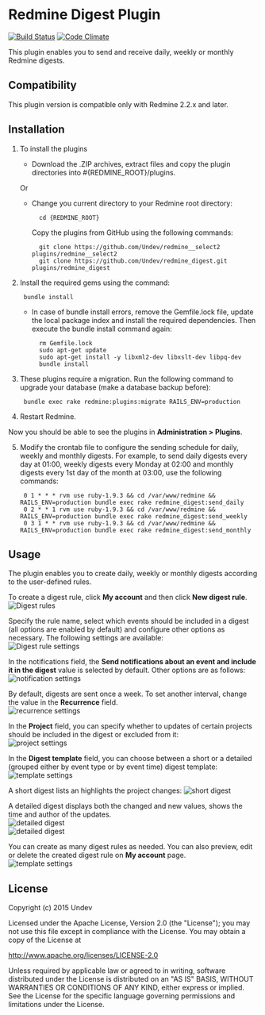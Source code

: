 # Redmine Digest Plugin

[![Build Status](https://travis-ci.org/Undev/redmine_digest.png)](https://travis-ci.org/Undev/redmine_digest)
[![Code Climate](https://codeclimate.com/github/Undev/redmine_digest.png)](https://codeclimate.com/github/Undev/redmine_digest)

This plugin enables you to send and receive daily, weekly or monthly Redmine digests.

## Compatibility

This plugin version is compatible only with Redmine 2.2.x and later.

## Installation

1. To install the plugins
    * Download the .ZIP archives, extract files and copy the plugin directories into #{REDMINE_ROOT}/plugins.
    
    Or

    * Change you current directory to your Redmine root directory:  

            cd {REDMINE_ROOT}
            
      Copy the plugins from GitHub using the following commands:
      
            git clone https://github.com/Undev/redmine__select2 plugins/redmine__select2
            git clone https://github.com/Undev/redmine_digest.git plugins/redmine_digest
            
2. Install the required gems using the command:  

        bundle install  

    * In case of bundle install errors, remove the Gemfile.lock file, update the local package index and install the required dependencies. Then execute the bundle install command again:  

            rm Gemfile.lock
            sudo apt-get update
            sudo apt-get install -y libxml2-dev libxslt-dev libpq-dev
            bundle install
            
3. These plugins require a migration. Run the following command to upgrade your database (make a database backup before):  

        bundle exec rake redmine:plugins:migrate RAILS_ENV=production

4. Restart Redmine.

Now you should be able to see the plugins in **Administration > Plugins**.

5. Modify the crontab file to configure the sending schedule for daily, weekly and monthly digests. For example, to send daily digests every day at 01:00, weekly digests every Monday at 02:00 and monthly digests every 1st day of the month at 03:00, use the following commands:

        0 1 * * * rvm use ruby-1.9.3 && cd /var/www/redmine && RAILS_ENV=production bundle exec rake redmine_digest:send_daily
        0 2 * * 1 rvm use ruby-1.9.3 && cd /var/www/redmine && RAILS_ENV=production bundle exec rake redmine_digest:send_weekly
        0 3 1 * * rvm use ruby-1.9.3 && cd /var/www/redmine && RAILS_ENV=production bundle exec rake redmine_digest:send_monthly

## Usage

The plugin enables you to create daily, weekly or monthly digests according to the user-defined rules.

To create a digest rule, click **My account** and then click **New digest rule**.  
![Digest rules](digest_1.PNG)

Specify the rule name, select which events should be included in a digest (all options are enabled by default) and configure other options as necessary. The following settings are available:  
![Digest rule settings](digest_2.PNG)

In the notifications field, the **Send notifications about an event and include it in the digest** value is selected by default. Other options are as follows:  
![notification settings](digest_2_1.PNG)

By default, digests are sent once a week. To set another interval, change the value in the **Recurrence** field.  
![recurrence settings](digest_2_2.PNG)

In the **Project** field, you can specify whether to updates of certain projects should be included in the digest or excluded from it:  
![project settings](digest_2_3.PNG)

In the **Digest template** field, you can choose between a short or a detailed (grouped either by event type or by event time) digest template:  
![template settings](digest_2_4.PNG)

A short digest lists an highlights the project changes:
![short digest](digest_4.PNG)

A detailed digest displays both the changed and new values, shows the time and author of the updates.  
![detailed digest](digest_5.PNG)  
![detailed digest](digest_6.PNG)

You can create as many digest rules as needed. You can also preview, edit or delete the created  digest rule on **My account** page.  
![template settings](digest_3.PNG)

## License

Copyright (c) 2015 Undev

Licensed under the Apache License, Version 2.0 (the "License");
you may not use this file except in compliance with the License.
You may obtain a copy of the License at

http://www.apache.org/licenses/LICENSE-2.0

Unless required by applicable law or agreed to in writing, software
distributed under the License is distributed on an "AS IS" BASIS,
WITHOUT WARRANTIES OR CONDITIONS OF ANY KIND, either express or implied.
See the License for the specific language governing permissions and
limitations under the License.
